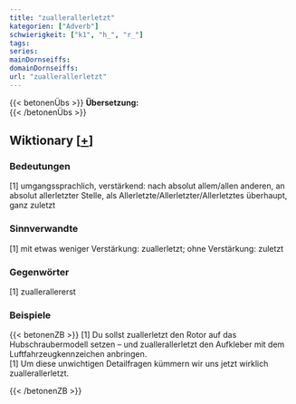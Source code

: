 ```yaml
---
title: "zuallerallerletzt"
kategorien: ["Adverb"]
schwierigkeit: ["k1", "h_", "r_"]
tags:
series:
mainDornseiffs:
domainDornseiffs:
url: "zuallerallerletzt"
---
```


{{< betonenÜbs >}}
**Übersetzung:**  
{{< /betonenÜbs >}}

## Wiktionary [[+](https://de.wiktionary.org/wiki/zuallerallerletzt)]

### Bedeutungen
[1] umgangssprachlich, verstärkend: nach absolut allem/allen anderen, an absolut allerletzter Stelle, als Allerletzte/Allerletzter/Allerletztes überhaupt, ganz zuletzt  

### Sinnverwandte
[1] mit etwas weniger Verstärkung: zuallerletzt; ohne Verstärkung: zuletzt  

### Gegenwörter
[1] zuallerallererst  

### Beispiele
{{< betonenZB >}}
[1] Du sollst zuallerletzt den Rotor auf das Hubschraubermodell setzen – und zuallerallerletzt den Aufkleber mit dem Luftfahrzeugkennzeichen anbringen.  
[1] Um diese unwichtigen Detailfragen kümmern wir uns jetzt wirklich zuallerallerletzt.  

{{< /betonenZB >}}

